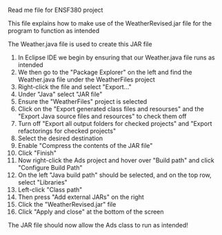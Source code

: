Read me file for ENSF380 project

This file explains how to make use of the WeatherRevised.jar file for the program to function as intended

The Weather.java file is used to create this JAR file

1. In Eclipse IDE we begin by ensuring that our Weather.java file runs as intended
2. We then go to the "Package Explorer" on the left and find the Weather.java file under the WeatherFiles project
3. Right-click the file and select "Export..."
4. Under "Java" select "JAR file"
5. Ensure the "WeatherFiles" project is selected
6. Click on the "Export generated class files and resourses" and the "Export Java source files and resources" to check them off
7. Turn off "Export all output folders for checked projects" and "Export refactorings for checked projects"
8. Select the desired destination
9. Enable "Compress the contents of the JAR file"
10. Click "Finish"
11. Now right-click the Ads project and hover over "Build path" and click "Configure Build Path"
12. On the left "Java build path" should be selected, and on the top row, select "Libraries"
13. Left-click "Class path"
14. Then press "Add external JARs" on the right
15. Click the "WeatherRevised.jar" file
16. Click "Apply and close" at the bottom of the screen

The JAR file should now allow the Ads class to run as intended!

